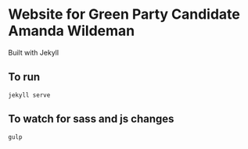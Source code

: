 # Website for Green Party Candidate Amanda Wildeman
Built with Jekyll

## To run
`jekyll serve`

## To watch for sass and js changes
`gulp`
